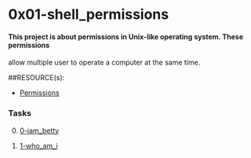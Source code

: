 # 0x01-shell_permissions
#### This project is about permissions in Unix-like operating system. These permissions
allow multiple user to operate a computer at the same time. 

##RESOURCE(s):
 - [Permissions](http://linuxcommand.org/lc3_lts0090.php)


### Tasks
0. [0-iam_betty]()

1. [1-who_am_i]()


